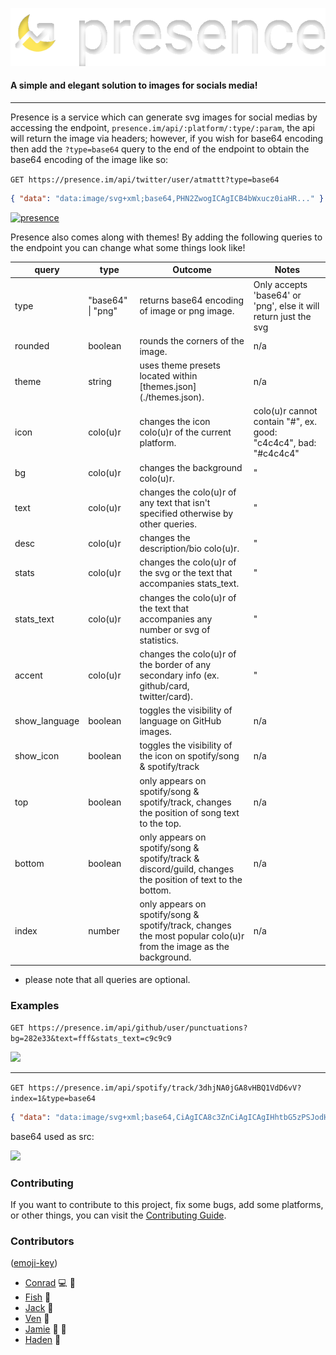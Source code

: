 ![](public/alt.svg)

#### A simple and elegant solution to images for socials media!

---

Presence is a service which can generate svg images for social medias by accessing the endpoint, `presence.im/api/:platform/:type/:param`, the api will return the image via headers; however, if you wish for base64 encoding then add the `?type=base64` query to the end of the endpoint to obtain the base64 encoding of the image like so:

`GET https://presence.im/api/twitter/user/atmattt?type=base64`

```json
{ "data": "data:image/svg+xml;base64,PHN2ZwogICAgICB4bWxucz0iaHR..." }
```

[![presence](https://presence.im/api/twitter/user/atmattt)](https://twitter.com/atmattt)

Presence also comes along with themes! By adding the following queries to the endpoint you can change what some things look like!

| query         | type              | Outcome                                                                                                           | Notes                                                            |
| ------------- | ----------------- | ----------------------------------------------------------------------------------------------------------------- | ---------------------------------------------------------------- |
| type          | "base64" \| "png" | returns base64 encoding of image or png image.                                                                    | Only accepts 'base64' or 'png', else it will return just the svg |
| rounded       | boolean           | rounds the corners of the image.                                                                                  | n/a                                                              |
| theme         | string            | uses theme presets located within [themes.json] (./themes.json).                                                  | n/a                                                              |
| icon          | colo(u)r          | changes the icon colo(u)r of the current platform.                                                                | colo(u)r cannot contain "#", ex. good: "c4c4c4", bad: "#c4c4c4"  |
| bg            | colo(u)r          | changes the background colo(u)r.                                                                                  | "                                                                |
| text          | colo(u)r          | changes the colo(u)r of any text that isn't specified otherwise by other queries.                                 | "                                                                |
| desc          | colo(u)r          | changes the description/bio colo(u)r.                                                                             | "                                                                |
| stats         | colo(u)r          | changes the colo(u)r of the svg or the text that accompanies stats_text.                                          | "                                                                |
| stats_text    | colo(u)r          | changes the colo(u)r of the text that accompanies any number or svg of statistics.                                | "                                                                |
| accent        | colo(u)r          | changes the colo(u)r of the border of any secondary info (ex. github/card, twitter/card).                         | "                                                                |
| show_language | boolean           | toggles the visibility of language on GitHub images.                                                              | n/a                                                              |
| show_icon     | boolean           | toggles the visibility of the icon on spotify/song & spotify/track                                                | n/a                                                              |
| top           | boolean           | only appears on spotify/song & spotify/track, changes the position of song text to the top.                       | n/a                                                              |
| bottom        | boolean           | only appears on spotify/song & spotify/track & discord/guild, changes the position of text to the bottom.         | n/a                                                              |
| index         | number            | only appears on spotify/song & spotify/track, changes the most popular colo(u)r from the image as the background. | n/a                                                              |

- please note that all queries are optional.

### Examples

`GET https://presence.im/api/github/user/punctuations?bg=282e33&text=fff&stats_text=c9c9c9`

![](https://presence.im/api/github/user/punctuations?bg=282e33&text=fff&stats_text=c9c9c9)

---

`GET https://presence.im/api/spotify/track/3dhjNA0jGA8vHBQ1VdD6vV?index=1&type=base64`

```json
{ "data": "data:image/svg+xml;base64,CiAgICA8c3ZnCiAgICAgIHhtbG5zPSJodHR..." }
```

base64 used as src:

![](https://presence.im/api/spotify/track/3dhjNA0jGA8vHBQ1VdD6vV?index=1)

### Contributing

If you want to contribute to this project, fix some bugs, add some platforms, or other things, you can visit the [Contributing Guide](./CONTRIBUTING.md).

### Contributors

([emoji-key](https://allcontributors.org/docs/en/emoji-key))

- [Conrad](https://github.com/cnrad) 💻 🤔
- [Fish](https://github.com/rpxs) 🤔
- [Jack](https://github.com/jacc) 🤔
- [Ven](https://github.com/ven) 🤔
- [Jamie](https://twitter.com/jamiepine) 🎨 📓
- [Haden](https://github.com/hadenpf) 🎨